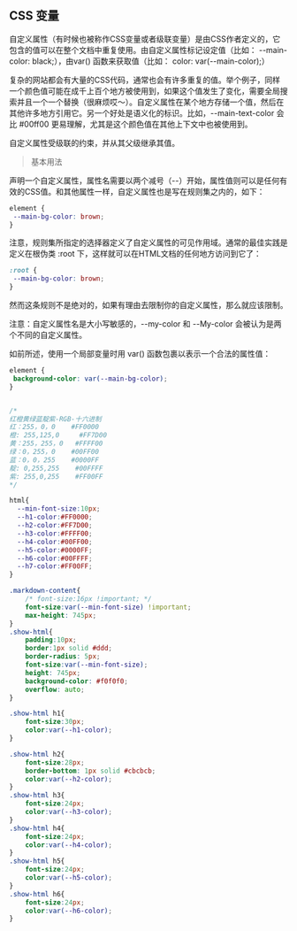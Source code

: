 ## CSS 变量
自定义属性（有时候也被称作CSS变量或者级联变量）是由CSS作者定义的，它包含的值可以在整个文档中重复使用。由自定义属性标记设定值（比如： --main-color: black;），由var() 函数来获取值（比如： color: var(--main-color);）

复杂的网站都会有大量的CSS代码，通常也会有许多重复的值。举个例子，同样一个颜色值可能在成千上百个地方被使用到，如果这个值发生了变化，需要全局搜索并且一个一个替换（很麻烦哎～）。自定义属性在某个地方存储一个值，然后在其他许多地方引用它。另一个好处是语义化的标识。比如，--main-text-color 会比 #00ff00 更易理解，尤其是这个颜色值在其他上下文中也被使用到。

自定义属性受级联的约束，并从其父级继承其值。

> 基本用法

声明一个自定义属性，属性名需要以两个减号（--）开始，属性值则可以是任何有效的CSS值。和其他属性一样，自定义属性也是写在规则集之内的，如下：

```css
element {
 --main-bg-color: brown;
}
```
注意，规则集所指定的选择器定义了自定义属性的可见作用域。通常的最佳实践是定义在根伪类 :root 下，这样就可以在HTML文档的任何地方访问到它了：


```css
:root {
 --main-bg-color: brown;
}
```
然而这条规则不是绝对的，如果有理由去限制你的自定义属性，那么就应该限制。

注意：自定义属性名是大小写敏感的，--my-color 和 --My-color 会被认为是两个不同的自定义属性。

如前所述，使用一个局部变量时用 var() 函数包裹以表示一个合法的属性值：


```css
element {
 background-color: var(--main-bg-color);
}
```

```css

/* 
红橙黄绿蓝靛紫-RGB-十六进制
红：255，0，0    #FF0000
橙: 255,125,0     #FF7D00
黄：255，255，0   #FFFF00
绿：0，255，0    #00FF00
蓝：0，0，255    #0000FF
靛: 0,255,255    #00FFFF
紫: 255,0,255    #FF00FF
*/

html{
  --min-font-size:10px;
  --h1-color:#FF0000;
  --h2-color:#FF7D00;
  --h3-color:#FFFF00;
  --h4-color:#00FF00;
  --h5-color:#0000FF;
  --h6-color:#00FFFF;
  --h7-color:#FF00FF;
}

.markdown-content{
    /* font-size:16px !important; */
    font-size:var(--min-font-size) !important;
    max-height: 745px;
}
.show-html{
    padding:10px;
    border:1px solid #ddd;
    border-radius: 5px;
    font-size:var(--min-font-size);
    height: 745px;
    background-color: #f0f0f0;
    overflow: auto;
}

.show-html h1{
    font-size:30px;
    color:var(--h1-color);
}

.show-html h2{
    font-size:28px;
    border-bottom: 1px solid #cbcbcb;
    color:var(--h2-color);
}
.show-html h3{
    font-size:24px;
    color:var(--h3-color);
}
.show-html h4{
    font-size:24px;
    color:var(--h4-color);
}
.show-html h5{
    font-size:24px;
    color:var(--h5-color);
}
.show-html h6{
    font-size:24px;
    color:var(--h6-color);
}
```

